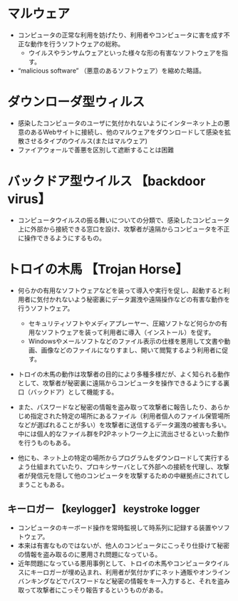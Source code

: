 # マルウェア
- コンピュータの正常な利用を妨げたり、利用者やコンピュータに害を成す不正な動作を行うソフトウェアの総称。
    - ウイルスやランサムウェアといった様々な形の有害なソフトウェアを指す。
- “malicious software” （悪意のあるソフトウェア）を縮めた略語。

# ダウンローダ型ウィルス
- 感染したコンピュータのユーザに気付かれないようにインターネット上の悪意のあるWebサイトに接続し、他のマルウェアをダウンロードして感染を拡散させるタイプのウイルス(またはマルウェア)
- ファイアウォールで善悪を区別して遮断することは困難

# バックドア型ウイルス 【backdoor virus】
- コンピュータウイルスの振る舞いについての分類で、感染したコンピュータ上に外部から接続できる窓口を設け、攻撃者が遠隔からコンピュータを不正に操作できるようにするもの。


# トロイの木馬 【Trojan Horse】
- 何らかの有用なソフトウェアなどを装って導入や実行を促し、起動すると利用者に気付かれないよう秘密裏にデータ漏洩や遠隔操作などの有害な動作を行うソフトウェア。
    - セキュリティソフトやメディアプレーヤー、圧縮ソフトなど何らかの有用なソフトウェアを装って利用者に導入（インストール）を促す。
    - Windowsやメールソフトなどのファイル表示の仕様を悪用して文書や動画、画像などのファイルになりすまし、開いて閲覧するよう利用者に促す。


- トロイの木馬の動作は攻撃者の目的により多種多様だが、よく知られる動作として、攻撃者が秘密裏に遠隔からコンピュータを操作できるようにする裏口（バックドア）として機能する。
- また、パスワードなど秘密の情報を盗み取って攻撃者に報告したり、あらかじめ指定された特定の場所にあるファイル（利用者個人のファイル保管場所などが選ばれることが多い）を攻撃者に送信するデータ漏洩の被害も多い。中には個人的なファイル群をP2Pネットワーク上に流出させるといった動作を行うものもある。

- 他にも、ネット上の特定の場所からプログラムをダウンロードして実行するよう仕組まれていたり、プロキシサーバとして外部への接続を代理し、攻撃者が発信元を隠して他のコンピュータを攻撃するための中継拠点にされてしまうこともある。

## キーロガー 【keylogger】 keystroke logger
- コンピュータのキーボード操作を常時監視して時系列に記録する装置やソフトウェア。
- 本来は有害なものではないが、他人のコンピュータにこっそり仕掛けて秘密の情報を盗み取るのに悪用され問題になっている。
- 近年問題になっている悪用事例として、トロイの木馬やコンピュータウイルスにキーロガーが埋め込まれ、利用者が気付かずにネット通販やオンラインバンキングなどでパスワードなど秘密の情報をキー入力すると、それを盗み取って攻撃者にこっそり報告するというものがある。